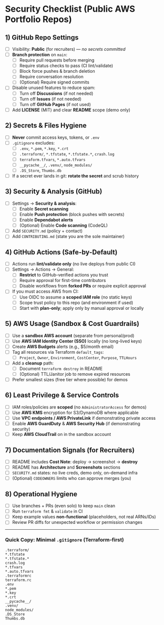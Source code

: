 # Security Checklist (Public AWS Portfolio Repos)

## 1) GitHub Repo Settings
- [ ] Visibility: **Public** (for recruiters) — *no secrets committed*
- [ ] **Branch protection** on `main`:
  - [ ] Require pull requests before merging
  - [ ] Require status checks to pass (CI lint/validate)
  - [ ] Block force pushes & branch deletion
  - [ ] Require conversation resolution
  - [ ] (Optional) Require signed commits
- [ ] Disable unused features to reduce spam:
  - [ ] Turn off **Discussions** (if not needed)
  - [ ] Turn off **Issues** (if not needed)
  - [ ] Turn off **GitHub Pages** (if not used)
- [ ] Add **LICENSE** (MIT) and clear **README** scope (demo only)

## 2) Secrets & Files Hygiene
- [ ] **Never** commit access keys, tokens, or `.env`
- [ ] `.gitignore` excludes:
  - [ ] `.env`, `*.pem`, `*.key`, `*.crt`
  - [ ] `.terraform/`, `*.tfstate`, `*.tfstate.*`, `crash.log`
  - [ ] `terraform.tfvars`, `*.auto.tfvars`
  - [ ] `__pycache__/`, `.venv/`, `node_modules/`
  - [ ] `.DS_Store`, `Thumbs.db`
- [ ] If a secret ever lands in git: **rotate the secret** and scrub history

## 3) Security & Analysis (GitHub)
- [ ] Settings → **Security & analysis**:
  - [ ] Enable **Secret scanning**
  - [ ] Enable **Push protection** (block pushes with secrets)
  - [ ] Enable **Dependabot alerts**
  - [ ] (Optional) Enable **Code scanning** (CodeQL)
- [ ] Add `SECURITY.md` (policy + contact)
- [ ] Add `CONTRIBUTING.md` (state you are the sole maintainer)

## 4) GitHub Actions (Safe-by-Default)
- [ ] Actions run **lint/validate only** (no live deploys from public CI)
- [ ] Settings → Actions → General:
  - [ ] **Restrict** to GitHub-verified actions you trust
  - [ ] Require approval for first-time contributors
  - [ ] Disable workflows from **forked PRs** or require explicit approval
- [ ] If you must access AWS from CI:
  - [ ] Use OIDC to assume a **scoped IAM role** (no static keys)
  - [ ] Scope trust policy to this repo (and environment if used)
  - [ ] Start with **plan-only**; apply only by manual approval or locally

## 5) AWS Usage (Sandbox & Cost Guardrails)
- [ ] Use a **sandbox AWS account** (separate from personal/prod)
- [ ] Use **AWS IAM Identity Center (SSO)** locally (no long-lived keys)
- [ ] Create **AWS Budgets** alerts (e.g., $5/month email)
- [ ] Tag all resources via Terraform `default_tags`:
  - [ ] `Project`, `Owner`, `Environment`, `CostCenter`, `Purpose`, `TTLHours`
- [ ] Add a **cleanup** path:
  - [ ] Document `terraform destroy` in README
  - [ ] (Optional) TTL/Janitor job to remove expired resources
- [ ] Prefer smallest sizes (free tier where possible) for demos

## 6) Least Privilege & Service Controls
- [ ] IAM roles/policies are **scoped** (no `AdministratorAccess` for demos)
- [ ] Use **AWS KMS** encryption for S3/DynamoDB where applicable
- [ ] Use **VPC endpoints / AWS PrivateLink** if demonstrating private access
- [ ] Enable **AWS GuardDuty** & **AWS Security Hub** (if demonstrating security)
- [ ] Keep **AWS CloudTrail** on in the sandbox account

## 7) Documentation Signals (for Recruiters)
- [ ] README includes **Cost Note**: deploy → screenshot → **destroy**
- [ ] README has **Architecture** and **Screenshots** sections
- [ ] `SECURITY.md` states: no live creds, demo only, on-demand infra
- [ ] (Optional) `CODEOWNERS` limits who can approve merges (you)

## 8) Operational Hygiene
- [ ] Use branches + PRs (even solo) to keep `main` clean
- [ ] Run `terraform fmt` & `validate` in CI
- [ ] Keep example values **non-functional** (placeholders, not real ARNs/IDs)
- [ ] Review PR diffs for unexpected workflow or permission changes

---

### Quick Copy: Minimal `.gitignore` (Terraform-first)
```gitignore
.terraform/
*.tfstate
*.tfstate.*
crash.log
*.tfvars
*.auto.tfvars
.terraformrc
terraform.rc
.env
*.pem
*.key
*.crt
__pycache__/
.venv/
node_modules/
.DS_Store
Thumbs.db
